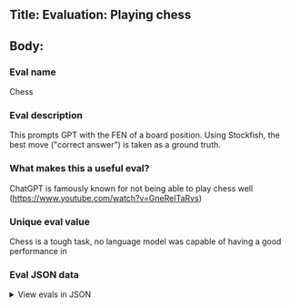 ## Title: Evaluation: Playing chess

## Body:

### Eval name

Chess

### Eval description

This prompts GPT with the FEN of a board position. Using Stockfish, the best move ("correct answer") is taken as a
ground truth.

### What makes this a useful eval?

ChatGPT is famously known for not being able to play chess well (https://www.youtube.com/watch?v=GneReITaRvs)

### Unique eval value

Chess is a tough task, no language model was capable of having a good performance in

### Eval JSON data

<details>

  <summary>View evals in JSON</summary>

### Eval

{"
input": [{"role": "system", "content": "TASK: Read the chess position provided in FEN-notation, then identify the best move to the board position below, in the format A. Your answer should only contain the letter of the correct move. Do not provide any further explanation."}, {"role": "user", "content": "White to move FEN: 2r3k1/p1q2ppp/1p3n2/1Q2p3/2P5/6P1/P4PKP/3R4 Possible Moves: A: f4, B: Rd2, C: Kg1, D: Qb2 Answer only with the letter of the beset move."}], "
ideal": "D"}

{"
input": [{"role": "system", "content": "TASK: Read the chess position provided in FEN-notation, then identify the best move to the board position below, in the format A. Your answer should only contain the letter of the correct move. Do not provide any further explanation."}, {"role": "user", "content": "Black to move FEN: r1bq1rk1/pp5p/3pp1p1/2p1b2p/2P1P2P/3PQ3/PP3P2/RNB2RK1 Possible Moves: A: h8, B: Qxh4, C: Kg7, D: Bxb2 Answer only with the letter of the beset move."}], "
ideal": "B"}

{"
input": [{"role": "system", "content": "TASK: Read the chess position provided in FEN-notation, then identify the best move to the board position below, in the format A. Your answer should only contain the letter of the correct move. Do not provide any further explanation."}, {"role": "user", "content": "White to move FEN: r12k5/4b3/1p4p1/p3P2p/PP3P1P/2P2KP1/8/8 Possible Moves: A: Ke4, B: g4, C: c3, D: bxa Answer only with the letter of the beset move."}], "
ideal": "D"}



</details>


